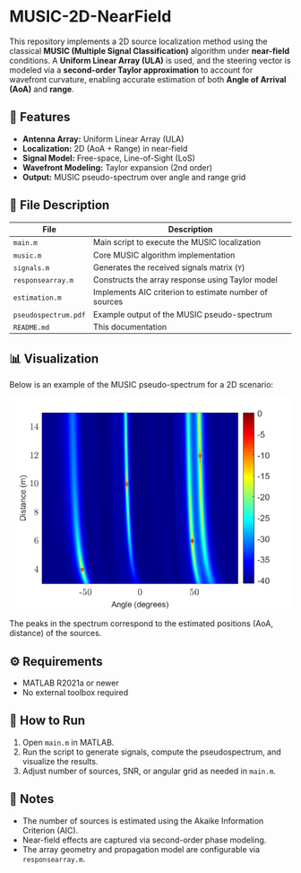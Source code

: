 # MUSIC-2D-NearField

This repository implements a 2D source localization method using the classical **MUSIC (Multiple Signal Classification)** algorithm under **near-field** conditions. A **Uniform Linear Array (ULA)** is used, and the steering vector is modeled via a **second-order Taylor approximation** to account for wavefront curvature, enabling accurate estimation of both **Angle of Arrival (AoA)** and **range**.

## 📌 Features

- **Antenna Array:** Uniform Linear Array (ULA)
- **Localization:** 2D (AoA + Range) in near-field
- **Signal Model:** Free-space, Line-of-Sight (LoS)
- **Wavefront Modeling:** Taylor expansion (2nd order)
- **Output:** MUSIC pseudo-spectrum over angle and range grid

## 📁 File Description

| File               | Description                                         |
|--------------------|-----------------------------------------------------|
| `main.m`          | Main script to execute the MUSIC localization        |
| `music.m`         | Core MUSIC algorithm implementation                  |
| `signals.m`       | Generates the received signals matrix (`Y`)         |
| `responsearray.m` | Constructs the array response using Taylor model     |
| `estimation.m`    | Implements AIC criterion to estimate number of sources  |
| `pseudospectrum.pdf` | Example output of the MUSIC pseudo-spectrum     |
| `README.md`       | This documentation                                   |

## 📊 Visualization

Below is an example of the MUSIC pseudo-spectrum for a 2D scenario:

<p align="center">
  <img src="spectrum.png" alt="Pseudoespectro MUSIC" width="600"/>
</p>

The peaks in the spectrum correspond to the estimated positions (AoA, distance) of the sources.

## ⚙️ Requirements

- MATLAB R2021a or newer
- No external toolbox required

## 🚀 How to Run

1. Open `main.m` in MATLAB.
2. Run the script to generate signals, compute the pseudospectrum, and visualize the results.
3. Adjust number of sources, SNR, or angular grid as needed in `main.m`.

## 🧠 Notes

- The number of sources is estimated using the Akaike Information Criterion (AIC).
- Near-field effects are captured via second-order phase modeling.
- The array geometry and propagation model are configurable via `responsearray.m`.



